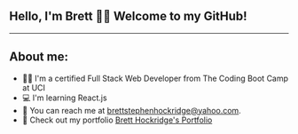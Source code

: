 ## Hello, I'm Brett 🙋‍♂️ Welcome to my GitHub!
---
## About me:

- 👨‍💻 I'm a certified Full Stack Web Developer from The Coding Boot Camp at UCI
- 💻 I'm learning React.js 
- 📧 You can reach me at <brettstephenhockridge@yahoo.com>.
- 👀 Check out my portfolio [Brett Hockridge's Portfolio](https://brobrett.github.io/FullStack-Portfolio/)
